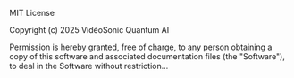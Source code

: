 MIT License

Copyright (c) 2025 VidéoSonic Quantum AI

Permission is hereby granted, free of charge, to any person obtaining a copy
of this software and associated documentation files (the "Software"), to deal
in the Software without restriction...